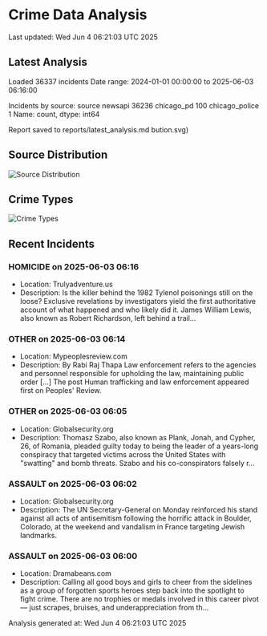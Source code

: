 # Crime Data Analysis
Last updated: Wed Jun  4 06:21:03 UTC 2025

## Latest Analysis

Loaded 36337 incidents
Date range: 2024-01-01 00:00:00 to 2025-06-03 06:16:00

Incidents by source:
source
newsapi           36236
chicago_pd          100
chicago_police        1
Name: count, dtype: int64

Report saved to reports/latest_analysis.md
bution.svg)

## Source Distribution
![Source Distribution](images/source_distribution.svg)

## Crime Types
![Crime Types](images/crime_types.svg)

## Recent Incidents

### HOMICIDE on 2025-06-03 06:16
- Location: Trulyadventure.us
- Description: Is the killer behind the 1982 Tylenol poisonings still on the loose? Exclusive revelations by investigators yield the first authoritative account of what happened and who likely did it. James William Lewis, also known as Robert Richardson, left behind a trail…


### OTHER on 2025-06-03 06:14
- Location: Mypeoplesreview.com
- Description: By Rabi Raj Thapa Law enforcement refers to the agencies and personnel responsible for upholding the law, maintaining public order […]
The post Human trafficking and law enforcement appeared first on Peoples' Review.


### OTHER on 2025-06-03 06:05
- Location: Globalsecurity.org
- Description: Thomasz Szabo, also known as Plank, Jonah, and Cypher, 26, of Romania, pleaded guilty today to being the leader of a years-long conspiracy that targeted victims across the United States with "swatting" and bomb threats. Szabo and his co-conspirators falsely r…


### ASSAULT on 2025-06-03 06:02
- Location: Globalsecurity.org
- Description: The UN Secretary-General on Monday reinforced his stand against all acts of antisemitism following the horrific attack in Boulder, Colorado, at the weekend and vandalism in France targeting Jewish landmarks.


### ASSAULT on 2025-06-03 06:00
- Location: Dramabeans.com
- Description: Calling all good boys and girls to cheer from the sidelines as a group of forgotten sports heroes step back into the spotlight to fight crime. There are no trophies or medals involved in this career pivot — just scrapes, bruises, and underappreciation from th…

Analysis generated at: Wed Jun  4 06:21:03 UTC 2025
